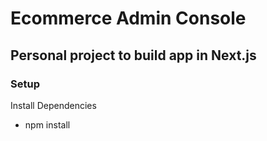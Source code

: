 # Ecommerce Admin Console

## Personal project to build app in Next.js

### Setup

Install Dependencies
* npm install
